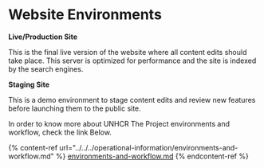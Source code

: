 # Website Environments

**Live/Production Site**

This is the final live version of the website where all content edits should take place. This server is optimized for performance and the site is indexed by the search engines.

**Staging Site**

This is a demo environment to stage content edits and review new features before launching them to the public site.

In order to know more about UNHCR The Project environments and workflow, check the link Below.

{% content-ref url="../../../operational-information/environments-and-workflow.md" %}
[environments-and-workflow.md](../../../operational-information/environments-and-workflow.md)
{% endcontent-ref %}
